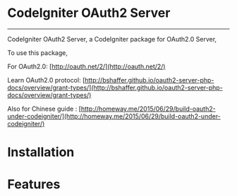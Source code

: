 # CodeIgniter OAuth2 Server

------------------------------------------

CodeIgniter OAuth2 Server, a CodeIgniter package for OAuth2.0 Server,

To use this package, 

For OAuth2.0: [http://oauth.net/2/](http://oauth.net/2/)

Learn OAuth2.0 protocol: [http://bshaffer.github.io/oauth2-server-php-docs/overview/grant-types/](http://bshaffer.github.io/oauth2-server-php-docs/overview/grant-types/)

Also for Chinese guide : [http://homeway.me/2015/06/29/build-oauth2-under-codeigniter/](http://homeway.me/2015/06/29/build-oauth2-under-codeigniter/)

# Installation

# Features